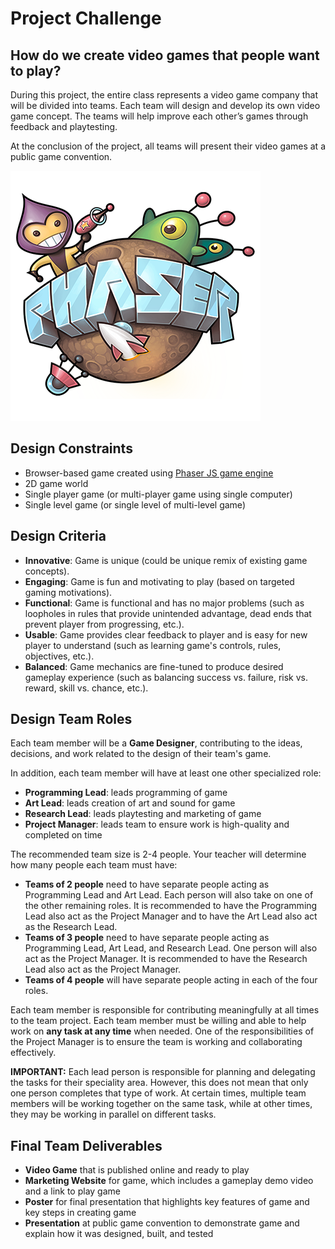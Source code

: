 # Project Challenge

## How do we create video games that people want to play?

During this project, the entire class represents a video game company that will be divided into teams. Each team will design and develop its own video game concept. The teams will help improve each other’s games through feedback and playtesting.

At the conclusion of the project, all teams will present their video games at a public game convention.

![](.gitbook/assets/phaser.png)

## Design Constraints

* Browser-based game created using [Phaser JS game engine](http://phaser.io/)
* 2D game world
* Single player game \(or multi-player game using single computer\)
* Single level game \(or single level of multi-level game\)

## Design Criteria

* **Innovative**: Game is unique \(could be unique remix of existing game concepts\).
* **Engaging**: Game is fun and motivating to play \(based on targeted gaming motivations\).
* **Functional**: Game is functional and has no major problems \(such as loopholes in rules that provide unintended advantage, dead ends that prevent player from progressing, etc.\).
* **Usable**: Game provides clear feedback to player and is easy for new player to understand \(such as learning game's controls, rules, objectives, etc.\).
* **Balanced**: Game mechanics are fine-tuned to produce desired gameplay experience \(such as balancing success vs. failure, risk vs. reward, skill vs. chance, etc.\).

## Design Team Roles

Each team member will be a **Game Designer**, contributing to the ideas, decisions, and work related to the design of their team's game.

In addition, each team member will have at least one other specialized role:

* **Programming Lead**: leads programming of game
* **Art Lead**: leads creation of art and sound for game
* **Research Lead**: leads playtesting and marketing of game
* **Project Manager**: leads team to ensure work is high-quality and completed on time

The recommended team size is 2-4 people. Your teacher will determine how many people each team must have:

* **Teams of 2 people** need to have separate people acting as Programming Lead and Art Lead.  Each person will also take on one of the other remaining roles. It is recommended to have the Programming Lead also act as the Project Manager and to have the Art Lead also act as the Research Lead.
* **Teams of 3 people** need to have separate people acting as Programming Lead, Art Lead, and Research Lead.  One person will also act as the Project Manager. It is recommended to have the Research Lead also act as the Project Manager.
* **Teams of 4 people** will have separate people acting in each of the four roles.

Each team member is responsible for contributing meaningfully at all times to the team project. Each team member must be willing and able to help work on **any task at any time** when needed. One of the responsibilities of the Project Manager is to ensure the team is working and collaborating effectively.

**IMPORTANT:** Each lead person is responsible for planning and delegating the tasks for their speciality area. However, this does not mean that only one person completes that type of work. At certain times, multiple team members will be working together on the same task, while at other times, they may be working in parallel on different tasks.

## Final Team Deliverables

* **Video Game** that is published online and ready to play
* **Marketing Website** for game, which includes a gameplay demo video and a link to play game
* **Poster** for final presentation that highlights key features of game and key steps in creating game
* **Presentation** at public game convention to demonstrate game and explain how it was designed, built, and tested

